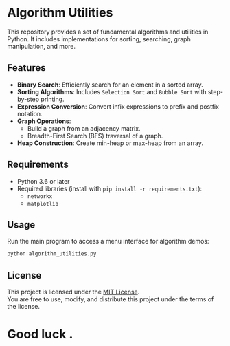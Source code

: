 # Algorithm Utilities

This repository provides a set of fundamental algorithms and utilities in Python. It includes implementations for sorting, searching, graph manipulation, and more.

## Features
- **Binary Search**: Efficiently search for an element in a sorted array.
- **Sorting Algorithms**: Includes `Selection Sort` and `Bubble Sort` with step-by-step printing.
- **Expression Conversion**: Convert infix expressions to prefix and postfix notation.
- **Graph Operations**:
  - Build a graph from an adjacency matrix.
  - Breadth-First Search (BFS) traversal of a graph.
- **Heap Construction**: Create min-heap or max-heap from an array.

## Requirements
- Python 3.6 or later
- Required libraries (install with `pip install -r requirements.txt`):
  - `networkx`
  - `matplotlib`

## Usage
Run the main program to access a menu interface for algorithm demos:
```bash
python algorithm_utilities.py
```

## License

This project is licensed under the [MIT License](LICENSE).  
You are free to use, modify, and distribute this project under the terms of the license.

# Good luck . 
